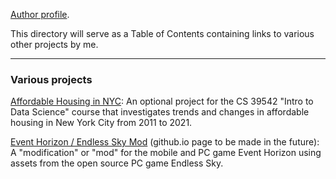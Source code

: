 [Author profile](https://github.com/JasonWu00).

This directory will serve as a Table of Contents containing links to various other projects by me.

-----

### Various projects

[Affordable Housing in NYC](https://jasonwu00.github.io/39542-research-project/): An optional project for the CS 39542 "Intro to Data Science" course that investigates trends and changes in affordable housing in New York City from 2011 to 2021.

[Event Horizon / Endless Sky Mod](https://github.com/JasonWu00/Event-Horizon-ES-mod/) (github.io page to be made in the future): A "modification" or "mod" for the mobile and PC game Event Horizon using assets from the open source PC game Endless Sky.
